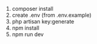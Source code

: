 1. composer install
1. create .env (from .env.example)
1. php artisan key:generate
1. npm install
1. npm run dev
